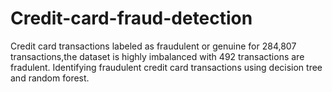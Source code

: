 # Credit-card-fraud-detection
Credit card transactions labeled as fraudulent or genuine for 284,807 transactions,the dataset is highly imbalanced with 492 transactions are fradulent. Identifying fraudulent credit card transactions using decision tree and random forest.  
